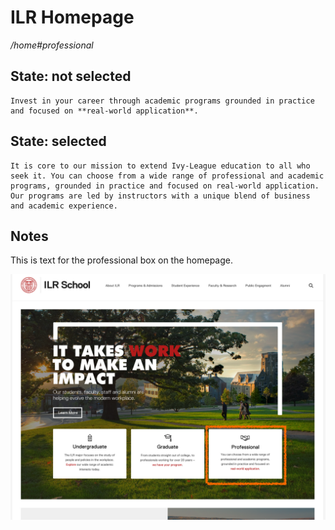 # ILR Homepage

_/home\#professional_

## State: not selected

```text
Invest in your career through academic programs grounded in practice and focused on **real-world application**.
```

## State: selected

```text
It is core to our mission to extend Ivy-League education to all who seek it. You can choose from a wide range of professional and academic programs, grounded in practice and focused on real-world application. Our programs are led by instructors with a unique blend of business and academic experience.
```

## Notes

This is text for the professional box on the homepage.

![home screenshot](../.gitbook/assets/home_box.png)

